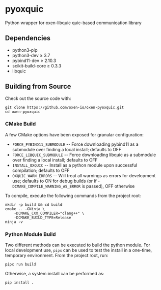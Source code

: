 # pyoxquic

Python wrapper for oxen-libquic quic-based communication library

## Dependencies

- python3-pip
- python3-dev $\geq$ 3.7
- pybind11-dev $\geq$ 2.10.3
- scikit-build-core $\geq$ 0.3.3
- libquic


## Building from Source

Check out the source code with:

```
git clone https://github.com/oxen-io/oxen-pyoxquic.git
cd oxen-pyoxquic
```

### CMake Build

A few CMake options have been exposed for granular configuration:
- `FORCE_PYBIND11_SUBMODULE` -- Force downloading pybind11 as a submodule over finding a local install; defaults to OFF
- `FORCE_LIBQUIC_SUBMODULE` -- Force downloading libquic as a submodule over finding a local install; defaults to OFF
- `INSTALL_OXQUIC` -- Install as a python module upon successful compilation; defaults to OFF
- `OXQUIC_WARN_ERRORS` -- Will treat all warnings as errors for development use; defaults to ON for debug builds (or if `-DCMAKE_COMPILE_WARNING_AS_ERROR` is passed), OFF otherwise

To compile, execute the following commands from the project root:

```
mkdir -p build && cd build
cmake .. -GNinja \
    -DCMAKE_CXX_COMPILER="clang++" \
    -DCMAKE_BUILD_TYPE=Release
ninja -v
```

### Python Module Build

Two different methods can be executed to build the python module. For local development use, `pipx` can be used to test the install in a one-time, temporary environment. From the project root, run:
```
pipx run build
```

Otherwise, a system install can be performed as:
```
pip install .
```
